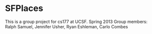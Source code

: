 SFPlaces
========
This is a group project for cs177 at UCSF. Spring 2013
Group members: Ralph Samuel, Jennifer Usher, Ryan Eshleman, Carlo Combes
